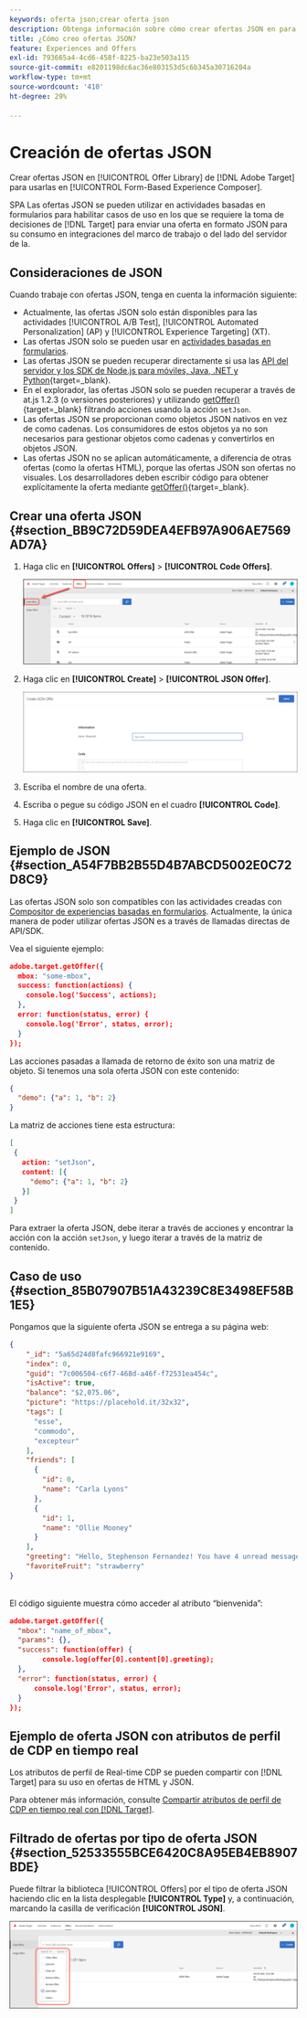 ```yaml
---
keywords: oferta json;crear oferta json
description: Obtenga información sobre cómo crear ofertas JSON en para usarlas en [!UICONTROL Form-Based Experience Composer].
title: ¿Cómo creo ofertas JSON?
feature: Experiences and Offers
exl-id: 793665a4-4cd6-458f-8225-ba23e503a115
source-git-commit: e8201198dc6ac36e803153d5c6b345a30716204a
workflow-type: tm+mt
source-wordcount: '410'
ht-degree: 29%

---
```


# Creación de ofertas JSON

Crear ofertas JSON en [!UICONTROL Offer Library] de [!DNL Adobe Target] para usarlas en [!UICONTROL Form-Based Experience Composer].

SPA Las ofertas JSON se pueden utilizar en actividades basadas en formularios para habilitar casos de uso en los que se requiere la toma de decisiones de [!DNL Target] para enviar una oferta en formato JSON para su consumo en integraciones del marco de trabajo o del lado del servidor de la.

## Consideraciones de JSON

Cuando trabaje con ofertas JSON, tenga en cuenta la información siguiente:

* Actualmente, las ofertas JSON solo están disponibles para las actividades [!UICONTROL A/B Test], [!UICONTROL Automated Personalization] (AP) y [!UICONTROL Experience Targeting] (XT).
* Las ofertas JSON solo se pueden usar en [actividades basadas en formularios](/help/main/c-experiences/form-experience-composer.md).
* Las ofertas JSON se pueden recuperar directamente si usa las [API del servidor y los SDK de Node.js para móviles, Java, .NET y Python](https://experienceleague.adobe.com/docs/target-dev/developer/server-side/server-side-overview.html?lang=es){target=_blank}.
* En el explorador, las ofertas JSON solo se pueden recuperar a través de at.js 1.2.3 (o versiones posteriores) y utilizando [getOffer()](https://experienceleague.adobe.com/docs/target-dev/developer/client-side/at-js-implementation/functions-overview/adobe-target-getoffer.html){target=_blank} filtrando acciones usando la acción `setJson`.
* Las ofertas JSON se proporcionan como objetos JSON nativos en vez de como cadenas. Los consumidores de estos objetos ya no son necesarios para gestionar objetos como cadenas y convertirlos en objetos JSON.
* Las ofertas JSON no se aplican automáticamente, a diferencia de otras ofertas (como la ofertas HTML), porque las ofertas JSON son ofertas no visuales. Los desarrolladores deben escribir código para obtener explícitamente la oferta mediante [getOffer()](https://experienceleague.adobe.com/docs/target-dev/developer/client-side/at-js-implementation/functions-overview/adobe-target-getoffer.html){target=_blank}.

## Crear una oferta JSON {#section_BB9C72D59DEA4EFB97A906AE7569AD7A}

1. Haga clic en **[!UICONTROL Offers]** > **[!UICONTROL Code Offers]**.

   ![Ofertas > pestaña Ofertas de código](/help/main/c-experiences/c-manage-content/assets/code-offers-tab.png)

1. Haga clic en **[!UICONTROL Create]** > **[!UICONTROL JSON Offer]**.

   ![imagen offer-json](assets/offer-json.png)

1. Escriba el nombre de una oferta.
1. Escriba o pegue su código JSON en el cuadro **[!UICONTROL Code]**.
1. Haga clic en **[!UICONTROL Save]**.

## Ejemplo de JSON {#section_A54F7BB2B55D4B7ABCD5002E0C72D8C9}

Las ofertas JSON solo son compatibles con las actividades creadas con [Compositor de experiencias basadas en formularios](/help/main/c-experiences/form-experience-composer.md). Actualmente, la única manera de poder utilizar ofertas JSON es a través de llamadas directas de API/SDK.

Vea el siguiente ejemplo:

```json
adobe.target.getOffer({ 
  mbox: "some-mbox", 
  success: function(actions) { 
    console.log('Success', actions); 
  }, 
  error: function(status, error) { 
    console.log('Error', status, error); 
  } 
});
```

Las acciones pasadas a llamada de retorno de éxito son una matriz de objeto. Si tenemos una sola oferta JSON con este contenido:

```json
{ 
  "demo": {"a": 1, "b": 2} 
}
```

La matriz de acciones tiene esta estructura:

```json
[ 
 { 
   action: "setJson", 
   content: [{ 
     "demo": {"a": 1, "b": 2} 
   }] 
 }  
]
```

Para extraer la oferta JSON, debe iterar a través de acciones y encontrar la acción con la acción `setJson`, y luego iterar a través de la matriz de contenido.

## Caso de uso {#section_85B07907B51A43239C8E3498EF58B1E5}

Pongamos que la siguiente oferta JSON se entrega a su página web:

```json
{ 
    "_id": "5a65d24d8fafc966921e9169", 
    "index": 0, 
    "guid": "7c006504-c6f7-468d-a46f-f72531ea454c", 
    "isActive": true, 
    "balance": "$2,075.06", 
    "picture": "https://placehold.it/32x32", 
    "tags": [ 
      "esse", 
      "commodo", 
      "excepteur"
    ], 
    "friends": [ 
      { 
        "id": 0, 
        "name": "Carla Lyons" 
      }, 
      { 
        "id": 1, 
        "name": "Ollie Mooney" 
      } 
    ], 
    "greeting": "Hello, Stephenson Fernandez! You have 4 unread messages.", 
    "favoriteFruit": "strawberry" 
} 
  
```

El código siguiente muestra cómo acceder al atributo “bienvenida”:

```json
adobe.target.getOffer({   
  "mbox": "name_of_mbox", 
  "params": {}, 
  "success": function(offer) {           
        console.log(offer[0].content[0].greeting); 
  },   
  "error": function(status, error) {           
      console.log('Error', status, error); 
  } 
});
```

## Ejemplo de oferta JSON con atributos de perfil de CDP en tiempo real

Los atributos de perfil de Real-time CDP se pueden compartir con [!DNL Target] para su uso en ofertas de HTML y JSON.

Para obtener más información, consulte [Compartir atributos de perfil de CDP en tiempo real con [!DNL Target]](/help/main/c-integrating-target-with-mac/integrating-with-rtcdp.md#rtcdp-profile-attributes).

## Filtrado de ofertas por tipo de oferta JSON {#section_52533555BCE6420C8A95EB4EB8907BDE}

Puede filtrar la biblioteca [!UICONTROL Offers] por el tipo de oferta JSON haciendo clic en la lista desplegable **[!UICONTROL Type]** y, a continuación, marcando la casilla de verificación **[!UICONTROL JSON]**.

![imagen offer-json-filter](assets/offer-json-filter.png)
